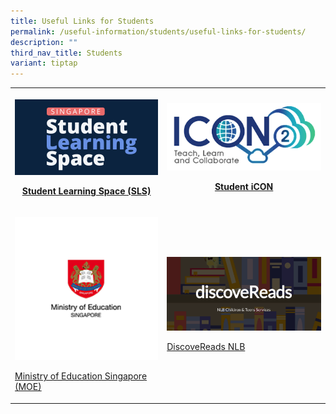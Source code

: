 ```yaml
---
title: Useful Links for Students
permalink: /useful-information/students/useful-links-for-students/
description: ""
third_nav_title: Students
variant: tiptap
---
```

<p></p>
<table style="minWidth: 50px">
<colgroup>
<col>
<col>
</colgroup>
<tbody>
<tr>
<th rowspan="1" colspan="1">
<p></p>
<div class="isomer-image-wrapper">
<img style="width: 100%;" height="auto" width="100%" alt="Student Learning Space (SLS)" src="/images/Useful Information/Students/SLS_Logo.png">
</div>
<p><a href="https://www.learning.moe.edu.sg/" rel="noopener nofollow" target="_blank">Student Learning Space (SLS)</a>
</p>
</th>
<th rowspan="1" colspan="1">
<p></p>
<div class="isomer-image-wrapper">
<img style="width: 100%" height="auto" width="100%" alt="Student iCON" src="/images/Useful Information/Students/Student_iCON_Logo.png">
</div>
<p><a href="https://workspace.google.com/dashboard" rel="noopener nofollow" target="_blank">Student iCON</a>
</p>
</th>
</tr>
<tr>
<td rowspan="1" colspan="1">
<p></p>
<div class="isomer-image-wrapper">
<img style="width: 100%" height="auto" width="100%" alt="MOE Singapore" src="/images/Useful Information/Students/MOE_Singapore_Logo.png">
</div>
<p><a href="https://www.moe.gov.sg/" rel="noopener nofollow" target="_blank">Ministry of Education Singapore (MOE)</a>
</p>
</td>
<td rowspan="1" colspan="1">
<p></p>
<div class="isomer-image-wrapper">
<img style="width: 100%" height="auto" width="100%" alt="discoveReads NLB" src="/images/Useful Information/Students/DiscoveReads_NLB_Logo.png">
</div>
<p><a href="https://www.nlb.gov.sg/main/site/discovereads" rel="noopener nofollow" target="_blank">DiscoveReads NLB</a>
</p>
</td>
</tr>
</tbody>
</table>
<p></p>